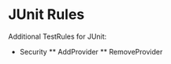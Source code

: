 JUnit Rules
===========

Additional TestRules for JUnit:

* Security
** AddProvider
** RemoveProvider